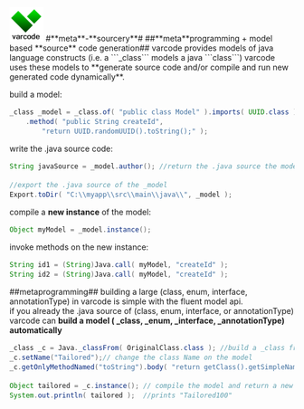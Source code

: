 <img src="https://github.com/edefazio/varcode/blob/master/varcode_greenOnWhite.png?raw=true" width="60"/>
#**meta**-**sourcery**#
##**meta**programming + model based **source** code generation##
varcode provides models of java language constructs (i.e. a ```_class``` models a java ```class```) 
varcode uses these models to **generate source code and/or compile and run new generated code dynamically**.  
 
build a model:
```java
_class _model = _class.of( "public class Model" ).imports( UUID.class )
    .method( "public String createId",
        "return UUID.randomUUID().toString();" );
```
write the .java source code:
```java
String javaSource = _model.author(); //return the .java source the model represents

//export the .java source of the _model
Export.toDir( "C:\\myapp\\src\\main\\java\\", _model );
```
compile a **new instance** of the model:
```java
Object myModel = _model.instance();
```
invoke methods on the new instance:
```java
String id1 = (String)Java.call( myModel, "createId" );
String id2 = (String)Java.call( myModel, "createId" );     
```
##metaprogramming##
building a large (class, enum, interface, annotationType) in varcode is simple with the fluent model api.     
if you already the .java source of (class, enum, interface, or annotationType) varcode can **build a model ( \_class, \_enum, \_interface, \_annotationType) automatically** 

```java
_class _c = Java._classFrom( OriginalClass.class ); //build a _class from the .java source of a class
_c.setName("Tailored");// change the class Name on the model
_c.getOnlyMethodNamed("toString").body( "return getClass().getSimpleName() + value;") //change the method body

Object tailored = _c.instance(); // compile the model and return a new instance of "Tailored"
System.out.println( tailored );  //prints "Tailored100"
```

